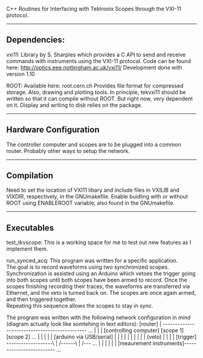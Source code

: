 C++ Routines for Interfacing with Tektronix Scopes through the VXI-11 protocol.

-------------
Dependencies:
-------------

vxi11: 
  Library by S. Sharples which provides a C API to send and receive commands with instruments using the VXI-11 protocal. 
  Code can be found here: http://optics.eee.nottingham.ac.uk/vxi11/
  Development done with version 1.10

ROOT:
  Available here: root.cern.ch
  Provides file format for compressed storage.
  Also, drawing and plotting tools.
  In principle, tekvxi11 should be written so that it can compile without ROOT. 
  But right now, very dependent on it.  Display and writing to disk relies on the package.

-----------------------
Hardware Configuration
-----------------------

The controller computer and scopes are to be plugged into a common router.
Probably other ways to setup the network.

-------------
Compilation
-------------

Need to set the location of VXI11 libary and include files in VXILIB and VIXDIR, respectively, in the GNUmakefile.
Enable buidling with or without ROOT using ENABLEROOT variable, also found in the GNUmakefile.

-------------
Executables
-------------

test_tkvscope:
This is a working space for me to test out new features as I implement them.

run_synced_acq:
This program was written for a specific application.  
The goal is to record waveforms using two synchronized scopes.  
Synchronization is assisted using an Arduino which vetoes the trigger going into both scopes until both scopes have been armed to record.
Once the scopes finishing recording their traces, the waveforms are transferred via Ethernet, and the veto is turned back on.
The scopes are once again armed, and then triggered together.  
Repeating this sequence allows the scopes to stay in sync.

The program was written with the following network configuration in mind (diagram actually look like somtehing in text editors):
         [router]
	     |
  ---------------------------------------------- ...
  |                          |         |
[controlling computer]    [scope 1]  [scope 2]   ...
  |                         |   |      |   |
[arduino via USB/serial]    |   |      |   |
  |                         |   |      |   |
  | (veto)                  |   |      |   |
[trigger]  -------------------\ | /------\ | /--- ...
  |                             |          |
  |                             |          |
[meaurement instruments]------------------------- ...